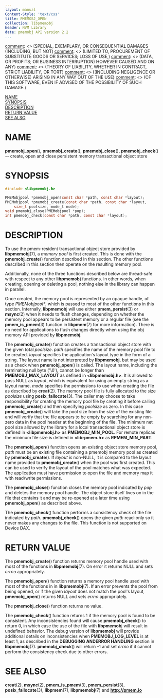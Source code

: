 ```yaml
---
layout: manual
Content-Style: 'text/css'
title: PMEMOBJ_OPEN
collection: libpmemobj
header: NVM Library
date: pmemobj API version 2.2
...
```


[comment]: <> (Copyright 2017, Intel Corporation)

[comment]: <> (Redistribution and use in source and binary forms, with or without)
[comment]: <> (modification, are permitted provided that the following conditions)
[comment]: <> (are met:)
[comment]: <> (    * Redistributions of source code must retain the above copyright)
[comment]: <> (      notice, this list of conditions and the following disclaimer.)
[comment]: <> (    * Redistributions in binary form must reproduce the above copyright)
[comment]: <> (      notice, this list of conditions and the following disclaimer in)
[comment]: <> (      the documentation and/or other materials provided with the)
[comment]: <> (      distribution.)
[comment]: <> (    * Neither the name of the copyright holder nor the names of its)
[comment]: <> (      contributors may be used to endorse or promote products derived)
[comment]: <> (      from this software without specific prior written permission.)

[comment]: <> (THIS SOFTWARE IS PROVIDED BY THE COPYRIGHT HOLDERS AND CONTRIBUTORS)
[comment]: <> ("AS IS" AND ANY EXPRESS OR IMPLIED WARRANTIES, INCLUDING, BUT NOT)
[comment]: <> (LIMITED TO, THE IMPLIED WARRANTIES OF MERCHANTABILITY AND FITNESS FOR)
[comment]: <> (A PARTICULAR PURPOSE ARE DISCLAIMED. IN NO EVENT SHALL THE COPYRIGHT)
[comment]: <> (OWNER OR CONTRIBUTORS BE LIABLE FOR ANY DIRECT, INDIRECT, INCIDENTAL,)
[comment]: <> (SPECIAL, EXEMPLARY, OR CONSEQUENTIAL DAMAGES (INCLUDING, BUT NOT)
[comment]: <> (LIMITED TO, PROCUREMENT OF SUBSTITUTE GOODS OR SERVICES; LOSS OF USE,)
[comment]: <> (DATA, OR PROFITS; OR BUSINESS INTERRUPTION) HOWEVER CAUSED AND ON ANY)
[comment]: <> (THEORY OF LIABILITY, WHETHER IN CONTRACT, STRICT LIABILITY, OR TORT)
[comment]: <> ((INCLUDING NEGLIGENCE OR OTHERWISE) ARISING IN ANY WAY OUT OF THE USE)
[comment]: <> (OF THIS SOFTWARE, EVEN IF ADVISED OF THE POSSIBILITY OF SUCH DAMAGE.)

[comment]: <> (pmemobj_open.3 -- man page for most commonly used functions from libpmemobj library)

[NAME](#name)<br />
[SYNOPSIS](#synopsis)<br />
[DESCRIPTION](#description)<br />
[RETURN VALUE](#return-value)<br />
[SEE ALSO](#see-also)<br />


# NAME #

**pmemobj_open**(), **pmemobj_create**(),
**pmemobj_close**(), **pmemobj_check**()
-- create, open and close persistent memory transactional object store


# SYNOPSIS #

```c
#include <libpmemobj.h>

PMEMobjpool *pmemobj_open(const char *path, const char *layout);
PMEMobjpool *pmemobj_create(const char *path, const char *layout,
	size_t poolsize, mode_t mode);
void pmemobj_close(PMEMobjpool *pop);
int pmemobj_check(const char *path, const char *layout);
```




# DESCRIPTION #

To use the pmem-resident transactional object store provided by
**libpmemobj**(7), a *memory pool* is first created. This is done
with the **pmemobj_create**() function described in this section.
The other functions described in this section then operate
on the resulting memory pool.

Additionally, none of the three functions described below are thread-safe with
respect to any other **libpmemobj** functions. In other words, when creating,
opening or deleting a pool, nothing else in the library can happen in parallel.

Once created, the memory pool is represented by an opaque handle,
of type *PMEMobjpool\**, which is passed to most of the other functions
in this section. Internally, **libpmemobj** will use either **pmem_persist**(3)
or **msync**(2) when it needs to flush changes, depending on whether the memory
pool appears to be persistent memory or a regular file (see the **pmem_is_pmem**(3)
function in **libpmem**(7) for more information). There is no need for applications
to flush changes directly when using the obj memory API provided by **libpmemobj**.

The **pmemobj_create**() function creates a transactional object store with the given
total *poolsize*. *path* specifies the name of the memory pool file to be
created. *layout* specifies the application's layout type in the form of a string.
The layout name is not interpreted by **libpmemobj**, but may be used as a
check when **pmemobj_open**() is called. The layout name, including the terminating null
byte ('\0'), cannot be longer than **PMEMOBJ_MAX_LAYOUT** as defined in
**\<libpmemobj.h\>**. It is allowed to pass NULL as *layout*, which is equivalent
for using an empty string as a layout name. *mode* specifies the permissions to
use when creating the file as described by **creat**(2). The memory pool file is
fully allocated to the size *poolsize* using **posix_fallocate**(3). The
caller may choose to take responsibility for creating the memory pool file
by creating it before calling **pmemobj_create**() and then specifying *poolsize* as
zero. In this case **pmemobj_create**() will take the pool size from the size of
the existing file and will verify that the file appears to be empty by
searching for any non-zero data in the pool header at the beginning of the file.
The minimum net pool size allowed by the library for a local transactional object
store is defined in **\<libpmemobj.h\>** as **PMEMOBJ_MIN_POOL**.
For remote replicas the minimum file size is defined in **\<librpmem.h\>** as **RPMEM_MIN_PART**.

The **pmemobj_open**() function opens an existing object store memory pool,
*path* must be an existing file containing a pmemobj memory pool
as created by **pmemobj_create**(). If *layout* is non-NULL, it is compared to the layout
name provided to **pmemobj_create**() when the pool was first created.
This can be used to verify the layout of the pool matches what was expected.
The application must have permission to open the file and memory map it with
read/write permissions.

The **pmemobj_close**() function closes the memory pool indicated by *pop* and
deletes the memory pool handle. The object store itself lives on in the file
that contains it and may be re-opened at a later time using
**pmemobj_open**() as described above.

The **pmemobj_check**() function performs a consistency check of the file indicated by
*path*. **pmemobj_check**() opens the given *path* read-only so
it never makes any changes to the file. This function is not supported on Device DAX.

# RETURN VALUE #

The **pmemobj_create**() function returns memory pool handle used with
most of the functions in **libpmemobj**(7). On error it returns NULL
and sets *errno* appropriately.

The **pmemobj_open**() function returns a memory pool handle used with
most of the functions in in **libpmemobj**(7). If an error prevents the pool
from being opened, or if the given *layout* does not match the pool's layout,
**pmemobj_open**() returns NULL and sets *errno* appropriately.

The **pmemobj_close**() function returns no value.

The **pmemobj_check**() function returns 1 if the memory pool is found to be consistent. Any
inconsistencies found will cause **pmemobj_check**() to return 0, in which case the use of
the file with **libpmemobj** will result in undefined behavior. The debug version of
**libpmemobj** will provide additional details on inconsistencies when **PMEMOBJ_LOG_LEVEL**
is at least 1, as described in the **DEBUGGING ANDERROR HANDLING** section in **libpmemobj**(7).
**pmemobj_check**() will return -1 and set *errno* if it cannot perform the consistency
check due to other errors.


# SEE ALSO #

**creat**(2), **msync**(2), **pmem_is_pmem**(3), **pmem_persist**(3),
**posix_fallocate**(3), **libpmem**(7), **libpmemobj**(7)
and **<http://pmem.io>**
